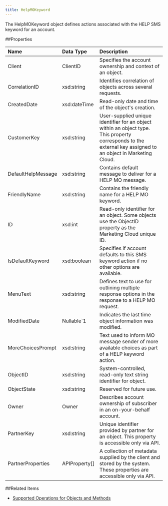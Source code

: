 ```yaml
---
title: HelpMOKeyword
---
```

The HelpMOKeyword object defines actions associated with the HELP SMS keyword for an account.

##Properties
<table class="table table-hover"> <thead align="left"><tr><th>Name</th><th>Data Type</th><th>Description</th></tr></thead> <tbody><tr><td>Client</td><td>ClientID</td><td>Specifies the account ownership and context of an object.</td></tr><tr><td>CorrelationID</td><td>xsd:string</td><td>Identifies correlation of objects across several requests.</td></tr><tr><td>CreatedDate</td><td>xsd:dateTime</td><td>Read-only date and time of the object's creation.</td></tr><tr><td>CustomerKey</td><td>xsd:string</td><td>User-supplied unique identifier for an object within an object type. This property corresponds to the external key assigned to an object in Marketing Cloud.</td></tr><tr><td>DefaultHelpMessage</td><td>xsd:string</td><td>Contains default message to deliver for a HELP MO message.</td></tr><tr><td>FriendlyName</td><td>xsd:string</td><td>Contains the friendly name for a HELP MO keyword.</td></tr><tr><td>ID</td><td>xsd:int</td><td>Read-only identifier for an object. Some objects use the ObjectID property as the Marketing Cloud unique ID.</td></tr><tr><td>IsDefaultKeyword</td><td>xsd:boolean</td><td>Specifies if account defaults to this SMS keyword action if no other options are available.</td></tr><tr><td>MenuText</td><td>xsd:string</td><td>Defines text to use for outlining multiple response options in the response to a HELP MO request.</td></tr><tr><td>ModifiedDate</td><td>Nullable&#96;1</td><td>Indicates the last time object information was modified.</td></tr><tr><td>MoreChoicesPrompt</td><td>xsd:string</td><td>Text used to inform MO message sender of more available choices as part of a HELP keyword action.</td></tr><tr><td>ObjectID</td><td>xsd:string</td><td>System-controlled, read-only text string identifier for object.</td></tr><tr><td>ObjectState</td><td>xsd:string</td><td>Reserved for future use.</td></tr><tr><td>Owner</td><td>Owner</td><td>Describes account ownership of subscriber in an on-your-behalf account.</td></tr><tr><td>PartnerKey</td><td>xsd:string</td><td>Unique identifier provided by partner for an object. This property is accessible only via API.</td></tr><tr><td>PartnerProperties</td><td>APIProperty[]</td><td>A collection of metadata supplied by the client and stored by the system. These properties are accessible only via API.</td></tr></tbody></table>

##Related Items
* [Supported Operations for Objects and Methods](https://developer.salesforce.com/docs/atlas.en-us.mc-apis.meta/mc-apis/supported_operations_for_objects_and_methods.htm)
